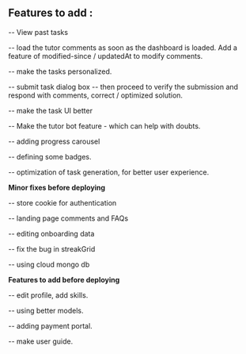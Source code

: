 ## Features to add :

-- View past tasks

-- load the tutor comments as soon as the dashboard is loaded. Add a feature of modified-since / updatedAt to modify comments.

-- make the tasks personalized.

-- submit task dialog box -- then proceed to verify the submission and respond with comments, correct / optimized solution.

-- make the task UI better

-- Make the tutor bot feature - which can help with doubts.

-- adding progress carousel

-- defining some badges.

-- optimization of task generation, for better user experience.

**Minor fixes before deploying**

-- store cookie for authentication

-- landing page comments and FAQs

-- editing onboarding data

-- fix the bug in streakGrid

-- using cloud mongo db

**Features to add before deploying**

-- edit profile, add skills.

-- using better models.

-- adding payment portal.

-- make user guide.